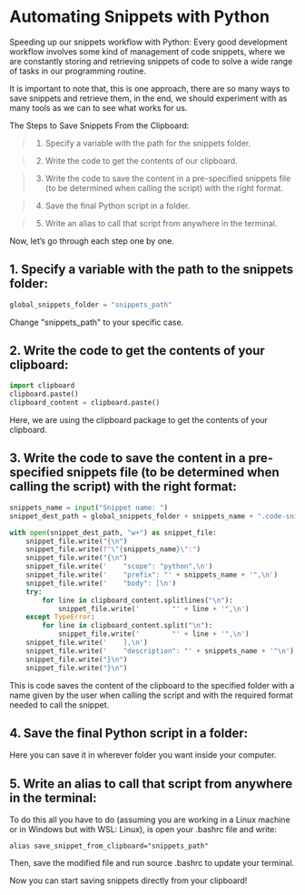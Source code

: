 # Automating Snippets with Python

  Speeding up our snippets workflow with Python: Every good development workflow involves some kind of management of code snippets, where we are constantly storing and retrieving snippets of code to solve a wide range of tasks in our programming routine.

  It is important to note that, this is one approach, there are so many ways to save snippets and retrieve them, in the end, we should experiment with as many tools as we can to see what works for us.

The Steps to Save Snippets From the Clipboard:

 > 1. Specify a variable with the path for the snippets folder.

 > 2. Write the code to get the contents of our clipboard.
 
 > 3. Write the code to save the content in a pre-specified snippets file (to be determined when calling the script) with the right format.

 > 4. Save the final Python script in a folder.

 > 5. Write an alias to call that script from anywhere in the terminal.

Now, let’s go through each step one by one.

## 1. Specify a variable with the path to the snippets folder:

```python
global_snippets_folder = "snippets_path" 
```
Change "snippets_path" to your specific case.

## 2. Write the code to get the contents of your clipboard:
```python
import clipboard
clipboard.paste()
clipboard_content = clipboard.paste()
```
Here, we are using the clipboard package to get the contents of your clipboard.

## 3. Write the code to save the content in a pre-specified snippets file (to be determined when calling the script) with the right format:
```python
snippets_name = input("Snippet name: ")
snippet_dest_path = global_snippets_folder + snippets_name + ".code-snippets"

with open(snippet_dest_path, "w+") as snippet_file:
    snippet_file.write("{\n")
    snippet_file.write(f"\"{snippets_name}\":")
    snippet_file.write("{\n")
    snippet_file.write('    "scope": "python",\n')
    snippet_file.write('    "prefix": "' + snippets_name + '",\n')
    snippet_file.write('    "body": [\n')
    try:
        for line in clipboard_content.splitlines("\n"):
            snippet_file.write('        "' + line + '",\n')
    except TypeError:
        for line in clipboard_content.split("\n"):
            snippet_file.write('        "' + line + '",\n')
    snippet_file.write('    ],\n')
    snippet_file.write('    "description": "' + snippets_name + '"\n')
    snippet_file.write("}\n")
    snippet_file.write("}\n")
```
  This is code saves the content of the clipboard to the specified folder with a name given by the user when calling the script and with the required format needed to call the snippet.
    
## 4. Save the final Python script in a folder:

Here you can save it in wherever folder you want inside your computer.

## 5. Write an alias to call that script from anywhere in the terminal:

To do this all you have to do (assuming you are working in a Linux machine or in Windows but with WSL: Linux), is open your .bashrc file and write:
```
alias save_snippet_from_clipboard="snippets_path"
```
Then, save the modified file and run source .bashrc to update your terminal.

Now you can start saving snippets directly from your clipboard!

